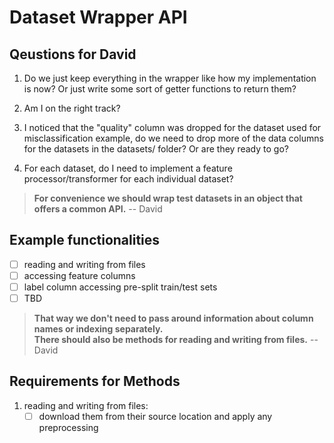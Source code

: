 
# Dataset Wrapper API #

## Qeustions for David ##

1. Do we just keep everything in the wrapper like how my implementation is now? Or just write some sort of getter functions to return them?
2. Am I on the right track?
3. I noticed that the "quality" column was dropped for the dataset used for misclassification example, do we need to drop more of the data columns for the datasets in the datasets/ folder? Or are they ready to go?

4. For each dataset, do I need to implement a feature processor/transformer for each individual dataset?

>**For convenience we should wrap test datasets in an object that offers a common API.** -- David

## Example functionalities ##

- [ ] reading and writing from files
- [ ] accessing feature columns
- [ ] label column accessing pre-split train/test sets
- [ ] TBD

 > **That way we don't need to pass around information about column names or indexing separately. </br> There should also be methods for reading and writing from files.** -- David

## Requirements for Methods ##

1. reading and writing from files:
    - [ ] download them from their source location and apply any preprocessing
